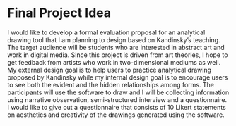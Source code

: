 # Final Project Idea

I would like to develop a formal evaluation proposal for an analytical drawing tool that I am planning to design based on 
Kandinsky’s teaching. The target audience will be students who are interested in abstract art and work in digital media. Since 
this project is driven from art theories, I hope to get feedback from artists who work in two-dimensional mediums as well. My 
external design goal is to help users to practice analytical drawing proposed by Kandinsky while my internal design goal is to 
encourage users to see both the evident and the hidden relationships among forms. The participants will use the software to 
draw and I will be collecting information using narrative observation, semi-structured interview and a questionnaire. I would 
like to give out a questionnaire that consists of 10 Likert statements on aesthetics and creativity of the drawings generated 
using the software. 
